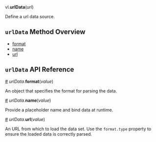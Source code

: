 vl.<b>urlData</b>(<em>url</em>)

Define a url data source.

## <code>urlData</code> Method Overview

* <a href="#format">format</a>
* <a href="#name">name</a>
* <a href="#url">url</a>

## <code>urlData</code> API Reference

<a id="format" href="#format">#</a>
<em>urlData</em>.<b>format</b>(<em>value</em>)

An object that specifies the format for parsing the data.

<a id="name" href="#name">#</a>
<em>urlData</em>.<b>name</b>(<em>value</em>)

Provide a placeholder name and bind data at runtime.

<a id="url" href="#url">#</a>
<em>urlData</em>.<b>url</b>(<em>value</em>)

An URL from which to load the data set. Use the `format.type` property to ensure the loaded data is correctly parsed.

